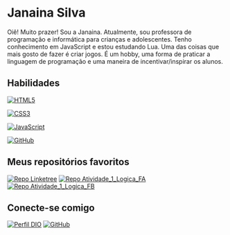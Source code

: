 
# Janaina Silva

Oiê! Muito prazer! Sou a Janaina. Atualmente, sou professora de programação e informática para crianças e adolescentes. Tenho conhecimento em JavaScript e estou estudando Lua. Uma das coisas que mais gosto de fazer é criar jogos. É um hobby, uma forma de praticar a linguagem de programação e uma maneira de incentivar/inspirar os alunos.


## Habilidades

[![HTML5](https://img.shields.io/badge/HTML-000?style=for-the-badge&logo=html5)](https://www.w3schools.com/html/default.asp)

[![CSS3](https://img.shields.io/badge/CSS3-000?style=for-the-badge&logo=css3)](https://www.w3schools.com/css/default.asp)

[![JavaScript](https://img.shields.io/badge/JavaScript-000?style=for-the-badge&logo=javascript)](https://www.w3schools.com/js/default.asp)

[![GitHub](https://img.shields.io/badge/GitHub-000?style=for-the-badge&logo=github&logoColor=30A3DC)](https://docs.github.com/)


## Meus repositórios favoritos

[![Repo Linketree](https://github-readme-stats.vercel.app/api/pin/?username=profa-janaina&repo=Linktree&bg_color=000&border_color=30A3DC&show_icons=true&icon_color=30A3DC&title_color=FF1694&&text_color=FFF)](https://github.com/profa-janaina/Linktree)
[![Repo Atividade_1_Logica_FA ](https://github-readme-stats.vercel.app/api/pin/?username=profa-janaina&repo=Atividades_1_Logica_FA&bg_color=000&border_color=30A3DC&show_icons=true&icon_color=30A3DC&title_color=FF1694&&text_color=FFF)](https://github.com/profa-janaina/Atividades_1_Logica_FA)
[![Repo Atividade_1_Logica_FB ](https://github-readme-stats.vercel.app/api/pin/?username=profa-janaina&repo=Atividade_1_Logica_FB&bg_color=000&border_color=30A3DC&show_icons=true&icon_color=30A3DC&title_color=FF1694&text_color=FFF)](https://github.com/profa-janaina/Atividade_1_Logica_FB)


## Conecte-se comigo

[![Perfil DIO](https://img.shields.io/badge/DIO/PERFIL-purple)](https://web.dio.me/users/profa_janaina01)
[![GitHub](https://img.shields.io/badge/GitHub-green)](https://github.com/profa-janaina)


